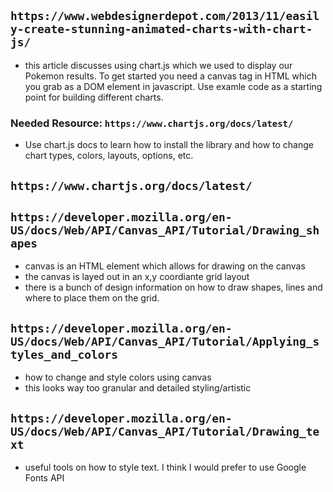 ## `https://www.webdesignerdepot.com/2013/11/easily-create-stunning-animated-charts-with-chart-js/`
- this article discusses using chart.js which we used to display our Pokemon results. To get started you need a canvas tag in HTML which you grab as a DOM element in javascript. Use examle code as a starting point for building different charts.
### Needed Resource: `https://www.chartjs.org/docs/latest/`
- Use chart.js docs to learn how to install the library and how to change chart types, colors, layouts, options, etc.
## `https://www.chartjs.org/docs/latest/`
## `https://developer.mozilla.org/en-US/docs/Web/API/Canvas_API/Tutorial/Drawing_shapes`
- canvas is an HTML element which allows for drawing on the canvas
- the canvas is layed out in an x,y coordiante grid layout
- there is a bunch of design information on how to draw shapes, lines and where to place them on the grid. 
## `https://developer.mozilla.org/en-US/docs/Web/API/Canvas_API/Tutorial/Applying_styles_and_colors`
- how to change and style colors using canvas
- this looks way too granular and detailed styling/artistic
## `https://developer.mozilla.org/en-US/docs/Web/API/Canvas_API/Tutorial/Drawing_text`
- useful tools on how to style text. I think I would prefer to use Google Fonts API